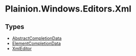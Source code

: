 
# Plainion.Windows.Editors.Xml


## Types

* [AbstractCompletionData](AbstractCompletionData.md)
* [ElementCompletionData](ElementCompletionData.md)
* [XmlEditor](XmlEditor.md)
